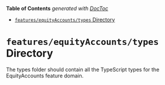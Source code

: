 <!-- START doctoc generated TOC please keep comment here to allow auto update -->
<!-- DON'T EDIT THIS SECTION, INSTEAD RE-RUN doctoc TO UPDATE -->

**Table of Contents** _generated with [DocToc](https://github.com/thlorenz/doctoc)_

- [`features/equityAccounts/types` Directory](#featuresequityaccountstypes-directory)

<!-- END doctoc generated TOC please keep comment here to allow auto update -->

# `features/equityAccounts/types` Directory

The types folder should contain all the TypeScript types for the EquityAccounts feature domain.
